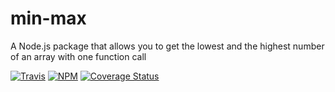 # min-max
A Node.js package that allows you to get the lowest and the highest number of an array with one function call

[![Travis](https://img.shields.io/travis/Xstoudi/min-max.svg)]()
[![NPM](https://img.shields.io/npm/Xstoudi/min-max.svg)]()
[![Coverage Status](https://coveralls.io/repos/github/Xstoudi/min-max/badge.svg?branch=master)](https://coveralls.io/github/Xstoudi/min-max?branch=master)